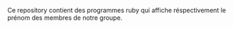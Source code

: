 Ce repository contient des programmes ruby qui affiche réspectivement le prénom des membres de notre groupe.